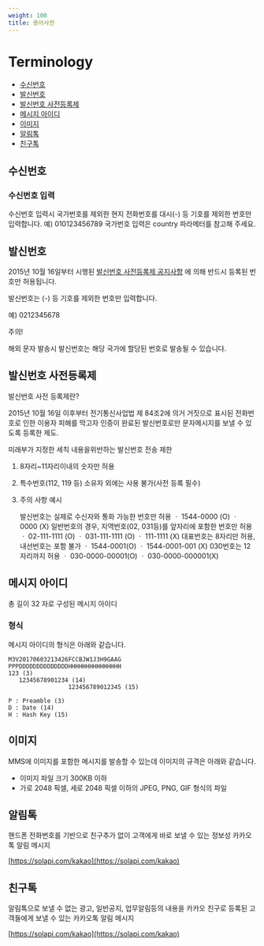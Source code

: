 ```yaml
---
weight: 100
title: 용어사전
---
```


# Terminology

* [수신번호](terminology.md#수신번호)
* [발신번호](terminology.md#발신번호)
* [발신번호 사전등록제](terminology.md#발신번호-사전등록제)
* [메시지 아이디](terminology.md#메시지-아이디)
* [이미지](terminology.md#이미지)
* [알림톡](terminology.md#알림톡)
* [친구톡](terminology.md#친구톡)

## 수신번호

### 수신번호 입력

수신번호 입력시 국가번호를 제외한 현지 전화번호를 대시\(-\) 등 기호를 제외한 번호만 입력합니다. 예\) 010123456789 국가번호 입력은 country 파라메터를 참고해 주세요.

## 발신번호

2015년 10월 16일부터 시행된 [발신번호 사전등록제 공지사항](https://solapi.com/notice/3070386) 에 의해 반드시 등록된 번호만 허용됩니다.

발신번호는 \(-\) 등 기호를 제외한 번호만 입력합니다.

예\) 0212345678

 주의!

해외 문자 발송시 발신번호는 해당 국가에 할당된 번호로 발송될 수 있습니다.

## 발신번호 사전등록제

발신번호 사전 등록제란?

2015년 10월 16일 이후부터 전기통신사업법 제 84조2에 의거 거짓으로 표시된 전화번호로 인한 이용자 피해를 막고자 인증이 완료된 발신번호로만 문자메시지를 보낼 수 있도록 등록한 제도.

미래부가 지정한 세칙 내용을위반하는 발신번호 전송 제한

1. 8자리~11자리이내의 숫자만 허용
2. 특수번호\(112, 119 등\) 소유자 외에는 사용 불가\(사전 등록 필수\)
3. 주의 사항 예시

   발신번호는 실제로 수신자와 통화 가능한 번호만 허용 ㆍ 1544-0000 \(O\) ㆍ 0000 \(X\) 일반번호의 경우, 지역번호\(02, 031등\)를 앞자리에 포함한 번호만 허용 ㆍ 02-111-1111 \(O\) ㆍ 031-111-1111 \(O\) ㆍ 111-1111 \(X\) 대표번호는 8자리만 허용, 내선번호는 포함 불가 ㆍ 1544-0001\(O\) ㆍ 1544-0001-001 \(X\) 030번호는 12자리까지 허용 ㆍ 030-0000-00001\(O\) ㆍ 030-0000-000001\(X\)

## 메시지 아이디

총 길이 32 자로 구성된 메시지 아이디

### 형식

메시지 아이디의 형식은 아래와 같습니다.

```text
M3V20170603213426FCCBJW1J3H9GAAG
PPPDDDDDDDDDDDDDDHHHHHHHHHHHHHHH
123 (3)
   12345678901234 (14)
                 123456789012345 (15)

P : Preamble (3)
D : Date (14)
H : Hash Key (15)
```

## 이미지

MMS에 이미지를 포함한 메시지를 발송할 수 있는데 이미지의 규격은 아래와 같습니다.

* 이미지 파일 크기 300KB 이하
* 가로 2048 픽셀, 세로 2048 픽셀 이하의 JPEG, PNG, GIF 형식의 파일

## 알림톡

핸드폰 전화번호를 기반으로 친구추가 없이 고객에게 바로 보낼 수 있는 정보성 카카오톡 알림 메시지

[https://solapi.com/kakao](https://solapi.com/kakao)

## 친구톡

알림톡으로 보낼 수 없는 광고, 일반공지, 업무알림등의 내용을 카카오 친구로 등록된 고객들에게 보낼 수 있는 카카오톡 알림 메시지

[https://solapi.com/kakao](https://solapi.com/kakao)

